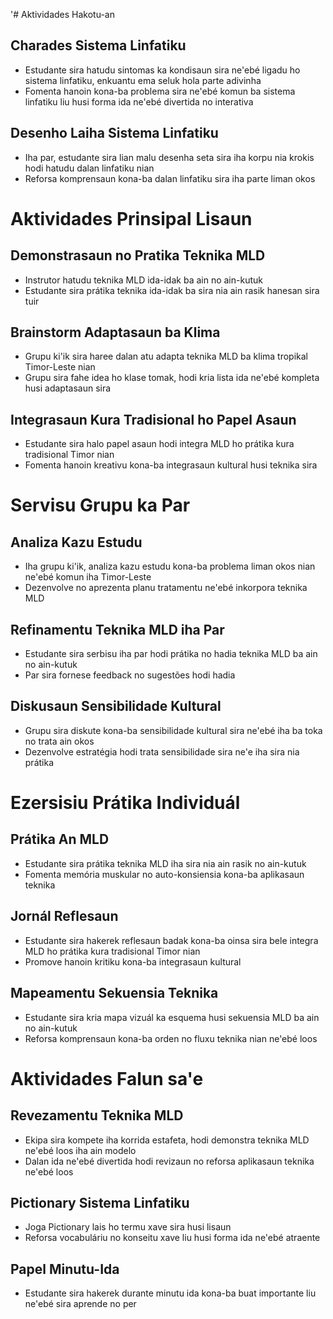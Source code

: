 '# Aktividades Hakotu-an 

## Charades Sistema Linfatiku
- Estudante sira hatudu sintomas ka kondisaun sira ne'ebé ligadu ho sistema linfatiku, enkuantu ema seluk hola parte adivinha
- Fomenta hanoin kona-ba problema sira ne'ebé komun ba sistema linfatiku liu husi forma ida ne'ebé divertida no interativa

## Desenho Laiha Sistema Linfatiku
- Iha par, estudante sira lian malu desenha seta sira iha korpu nia krokis hodi hatudu dalan linfatiku nian
- Reforsa komprensaun kona-ba dalan linfatiku sira iha parte liman okos

# Aktividades Prinsipal Lisaun 

## Demonstrasaun no Pratika Teknika MLD
- Instrutor hatudu teknika MLD ida-idak ba ain no ain-kutuk
- Estudante sira prátika teknika ida-idak ba sira nia ain rasik hanesan sira tuir

## Brainstorm Adaptasaun ba Klima
- Grupu ki'ik sira haree dalan atu adapta teknika MLD ba klima tropikal Timor-Leste nian
- Grupu sira fahe idea ho klase tomak, hodi kria lista ida ne'ebé kompleta husi adaptasaun sira

## Integrasaun Kura Tradisional ho Papel Asaun
- Estudante sira halo papel asaun hodi integra MLD ho prátika kura tradisional Timor nian
- Fomenta hanoin kreativu kona-ba integrasaun kultural husi teknika sira

# Servisu Grupu ka Par 

## Analiza Kazu Estudu
- Iha grupu ki'ik, analiza kazu estudu kona-ba problema liman okos nian ne'ebé komun iha Timor-Leste
- Dezenvolve no aprezenta planu tratamentu ne'ebé inkorpora teknika MLD

## Refinamentu Teknika MLD iha Par
- Estudante sira serbisu iha par hodi prátika no hadia teknika MLD ba ain no ain-kutuk
- Par sira fornese feedback no sugestões hodi hadia

## Diskusaun Sensibilidade Kultural
- Grupu sira diskute kona-ba sensibilidade kultural sira ne'ebé iha ba toka no trata ain okos
- Dezenvolve estratégia hodi trata sensibilidade sira ne'e iha sira nia prátika

# Ezersisiu Prátika Individuál 

## Prátika An MLD
- Estudante sira prátika teknika MLD iha sira nia ain rasik no ain-kutuk
- Fomenta memória muskular no auto-konsiensia kona-ba aplikasaun teknika

## Jornál Reflesaun
- Estudante sira hakerek reflesaun badak kona-ba oinsa sira bele integra MLD ho prátika kura tradisional Timor nian
- Promove hanoin kritiku kona-ba integrasaun kultural

## Mapeamentu Sekuensia Teknika
- Estudante sira kria mapa vizuál ka esquema husi sekuensia MLD ba ain no ain-kutuk
- Reforsa komprensaun kona-ba orden no fluxu teknika nian ne'ebé loos

# Aktividades Falun sa'e 

## Revezamentu Teknika MLD
- Ekipa sira kompete iha korrida estafeta, hodi demonstra teknika MLD ne'ebé loos iha ain modelo
- Dalan ida ne'ebé divertida hodi revizaun no reforsa aplikasaun teknika ne'ebé loos

## Pictionary Sistema Linfatiku
- Joga Pictionary lais ho termu xave sira husi lisaun
- Reforsa vocabuláriu no konseitu xave liu husi forma ida ne'ebé atraente

## Papel Minutu-Ida
- Estudante sira hakerek durante minutu ida kona-ba buat importante liu ne'ebé sira aprende no per
